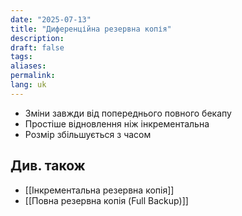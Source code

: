 ```yaml
---
date: "2025-07-13"
title: "Диференційна резервна копія"
description: 
draft: false
tags: 
aliases: 
permalink: 
lang: uk
---
```



- Зміни завжди від попереднього повного бекапу
- Простіше відновлення ніж інкрементальна
- Розмір збільшується з часом

## Див. також

- [[Інкрементальна резервна копія]]
- [[Повна резервна копія (Full Backup)]]